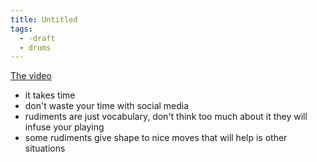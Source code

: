 ```yaml
---
title: Untitled
tags:
  - -draft
  - drums
---
```


[The video](https://www.youtube.com/watch?v=Vvok46IUFNc)

- it takes time
- don't waste your time with social media
- rudiments are just vocabulary, don't think too much about it they will infuse your playing
- some rudiments give shape to nice moves that will help is other situations